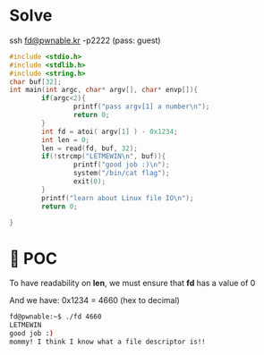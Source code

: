 # Solve

ssh fd@pwnable.kr -p2222 (pass: guest)

```c
#include <stdio.h>
#include <stdlib.h>
#include <string.h>
char buf[32];
int main(int argc, char* argv[], char* envp[]){
        if(argc<2){
                printf("pass argv[1] a number\n");
                return 0;
        }
        int fd = atoi( argv[1] ) - 0x1234;
        int len = 0;
        len = read(fd, buf, 32);
        if(!strcmp("LETMEWIN\n", buf)){
                printf("good job :)\n");
                system("/bin/cat flag");
                exit(0);
        }
        printf("learn about Linux file IO\n");
        return 0;

}
```

# 🚩 POC

To have readability on __len__, we must ensure that __fd__ has a value of 0

And we have: 0x1234 = 4660 (hex to decimal)
```bash
fd@pwnable:~$ ./fd 4660
LETMEWIN
good job :)
mommy! I think I know what a file descriptor is!!
```